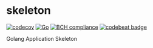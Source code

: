 # skeleton
[![codecov](https://codecov.io/gh/screwyprof/skeleton/branch/main/graph/badge.svg?token=HARPXB0AHP)](https://codecov.io/gh/screwyprof/skeleton) [![Go](https://github.com/screwyprof/skeleton/actions/workflows/go.yml/badge.svg)](https://github.com/screwyprof/skeleton/actions/workflows/go.yml) [![BCH compliance](https://bettercodehub.com/edge/badge/screwyprof/skeleton?branch=main)](https://bettercodehub.com/) [![codebeat badge](https://codebeat.co/badges/bb6431bb-7bf0-471d-b9a3-9a9927cd3207)](https://codebeat.co/projects/github-com-screwyprof-skeleton-main)

Golang Application Skeleton
